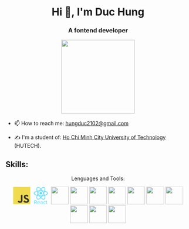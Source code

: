 <h1 align="center">Hi 👋, I'm Duc Hung</h1>
<h3 align="center">A fontend developer</h3>
<p align="center">
  <img src="https://i.pinimg.com/originals/23/19/15/2319154c02c001f8a583703689de9048.gif" width="200" height="200"/>
</p>

- 📫 How to reach me: hungduc2102@gmail.com


- ✍ I'm a student of: [Ho Chi Minh City University of Technology](https://www.hutech.edu.vn/) (HUTECH).


## Skills:
<p align="center">Lenguages and Tools:</p>
<div align="center" >
    <img src="https://raw.githubusercontent.com/devicons/devicon/master/icons/javascript/javascript-original.svg" width="48" height="48"/>
    <img src="https://raw.githubusercontent.com/devicons/devicon/master/icons/react/react-original-wordmark.svg" width="48" height="48"/>
    <img src="https://github.com/NguyenDucHung20002/NguyenDucHung20002/assets/102849103/816f94e6-6299-424f-8a22-a146208fa1f6" width="48" height="48"/>
    <img src="https://github.com/NguyenDucHung20002/NguyenDucHung20002/assets/102849103/1e7b5296-2a82-4755-af67-00b8abb74e5b" width="48" height="48"/>
    <img src="https://github.com/NguyenDucHung20002/NguyenDucHung20002/assets/102849103/3b78870d-4e9d-4fe5-bb88-7a6903453350" width="48" height="48"/>
    <img src="https://github.com/NguyenDucHung20002/NguyenDucHung20002/assets/102849103/8cf52237-da17-46f3-b087-a84d0c040766" width="48" height="48"/>
    <img src="https://github.com/NguyenDucHung20002/NguyenDucHung20002/assets/102849103/a39d6abb-ecec-49e1-9ee2-60e3aea8798b" width="48" height="48"/>
    <img src="https://github.com/NguyenDucHung20002/NguyenDucHung20002/assets/102849103/9421bcfa-54e3-4061-b62f-68060198bb1b" width="48" height="48"/>
    <img src="https://github.com/NguyenDucHung20002/NguyenDucHung20002/assets/102849103/834c4c8b-4d24-4f53-976c-319b4a7988d2" width="48" height="48"/>
    <img src="https://github.com/NguyenDucHung20002/NguyenDucHung20002/assets/102849103/3c7cb8ef-0206-4136-9b83-7a9b55854b26" width="48" height="48"/>
    <img src="https://github.com/NguyenDucHung20002/NguyenDucHung20002/assets/102849103/90d44709-be2b-42ed-93c7-c9525505f74d" width="48" height="48"/>
    <img src="https://github.com/NguyenDucHung20002/NguyenDucHung20002/assets/102849103/722c07db-b91d-45b2-b7b0-7f26d9665e99" width="48" height="48"/>
</div>
